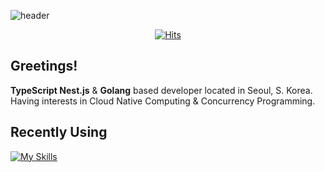 ![header](https://capsule-render.vercel.app/api?type=wave&color=auto&height=300&section=header&text=Hoplin%20&fontSize=90)
<div align="center">
  <a href="https://hits.sh/github.com/J-hoplin1/"><img alt="Hits" src="https://hits.sh/github.com/J-hoplin1.svg"/></a>
</div>

## Greetings!
**TypeScript Nest.js** & **Golang** based developer located in Seoul, S. Korea. Having interests in Cloud Native Computing & Concurrency Programming. 

## Recently Using
[![My Skills](https://skillicons.dev/icons?i=go,ts,py,nestjs,django,mongodb,docker,aws,kubernetes)](https://skillicons.dev)
